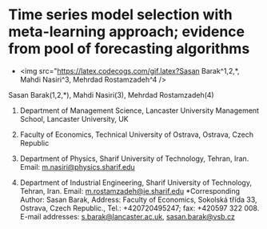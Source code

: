 # Time series model selection with meta-learning approach; evidence from pool of forecasting algorithms

- <img src="https://latex.codecogs.com/gif.latex?Sasan Barak^1,2,*,  Mahdi Nasiri^3, Mehrdad Rostamzadeh^4 /> 

Sasan Barak(1,2,*),  Mahdi Nasiri(3), Mehrdad Rostamzadeh(4)

1. Department of Management Science, Lancaster University Management School,
Lancaster University, UK
2. Faculty of Economics, Technical University of Ostrava, Ostrava, Czech Republic
3. Department of Physics, Sharif University of Technology, Tehran, Iran. Email: m.nasiri@physics.sharif.edu

4. Department of Industrial Engineering, Sharif University of Technology, Tehran, Iran. Email: m.rostamzadeh@ie.sharif.edu
*Corresponding Author: Sasan Barak,
Address: Faculty of Economics, Sokolská třída 33, Ostrava, Czech Republic.,
Tel.: +420720495247; fax: +420597 322 008.
E-mail addresses: s.barak@lancaster.ac.uk, sasan.barak@vsb.cz

